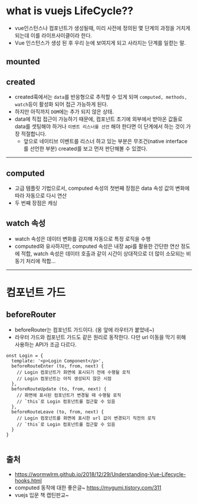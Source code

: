 # what is vuejs LifeCycle??
- vue인스턴스나 컴포넌트가 생성될때, 미리 사전에 정의된 몇 단계의 과정을 거치게 되는데 이를 라이프사이클이라 한다. 
- Vue 인스턴스가 생성 된 후 우리 눈에 보여지게 되고 사라지는 단계를 일컫는 말. 

## mounted

## created
- created훅에서는 `data`를 반응형으로 추적할 수 있게 되며 `computed, methods, watch`등이 활성화 되어 접근 가능하게 된다. 
- 하지만 아직까지 `DOM`에는 추가 되지 않은 상태. 
- data에 직접 접근이 가능하기 때문에, 컴포넌트 초기에 외부에서 받아온 값들로 data를 셋팅해야 하거나 `이벤트 리스너를 선언` 해야 한다면
이 단계에서 하는 것이 가장 적절합니다.  
  * 앞으로 네이티브 이벤트를 리스너 하고 있는 부분은 무조건(native interface를 선언한 부분) created를 보고 먼저 판단해볼 수 있겠다.    

---
  
## computed
- 고급 템플릿 기법으로서, computed 속성의 첫번째 장점은 data 속성 값의 변화에 따라 자동으로 다시 연산
- 두 번째 장점은 캐싱

## watch 속성
- watch 속성은 데이터 변화를 감지해 자동으로 특정 로직을 수행
- computed와 유사하지만, computed 속성은 내장 api를 활용한 간단한 연산 정도에 적합, watch 속성은 데이터 호출과 같이 시간이 상대적으로 
더 많이 소모되는 비동기 처리에 적합... 
 
  
---

# 컴포넌트 가드
## beforeRouter
- beforeRouter는 컴포넌트 가드이다. (옹 앞에 라우터가 붙었네~) 
- 라우터 가드와 컴포넌트 가드도 같은 원리로 동작한다. 다만 url 이동을 막기 위해 사용하는 API가 조금 다르다. 

```
onst Login = {
  template: '<p>Login Component</p>',
  beforeRouteEnter (to, from, next) {
    // Login 컴포넌트가 화면에 표시되기 전에 수행될 로직
    // Login 컴포넌트는 아직 생성되지 않은 시점
  },
  beforeRouteUpdate (to, from, next) {
    // 화면에 표시된 컴포넌트가 변경될 때 수행될 로직
    // `this`로 Login 컴포넌트를 접근할 수 있음
  },
  beforeRouteLeave (to, from, next) {
    // Login 컴포넌트를 화면에 표시한 url 값이 변경되기 직전의 로직
    // `this`로 Login 컴포넌트를 접근할 수 있음
  }
}
  
```
  

## 출처
- https://wormwlrm.github.io/2018/12/29/Understanding-Vue-Lifecycle-hooks.html 
- computed 동작에 대한 좋은글~ https://mygumi.tistory.com/311
- vuejs 입문 책 캡틴판교~
  
